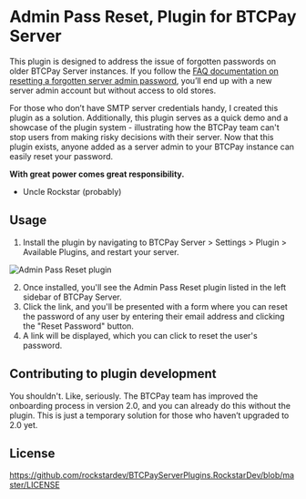 ﻿# Admin Pass Reset, Plugin for BTCPay Server

This plugin is designed to address the issue of forgotten passwords on older BTCPay Server instances. If you follow
the [FAQ documentation on resetting a forgotten server admin password](https://docs.btcpayserver.org/FAQ/ServerSettings/#forgot-btcpay-admin-password), you’ll
end up with a new server admin account but without access to old stores.

For those who don’t have SMTP server credentials handy, I created this plugin as a solution. Additionally, this plugin serves as a quick demo and a showcase of
the plugin system - illustrating how the BTCPay team can't stop users from making risky decisions with their server. Now that this plugin exists, anyone added
as a server admin to your BTCPay instance can easily reset your password.

**With great power comes great responsibility.**

- Uncle Rockstar (probably)

## Usage

1. Install the plugin by navigating to BTCPay Server > Settings > Plugin > Available Plugins, and restart your server.

![Admin Pass Reset plugin](https://github.com/user-attachments/assets/2df211cb-04eb-4dac-97cf-5e77d3f97286)

2. Once installed, you'll see the Admin Pass Reset plugin listed in the left sidebar of BTCPay Server.
3. Click the link, and you'll be presented with a form where you can reset the password of any user by entering their email address and clicking the "Reset
   Password" button.
4. A link will be displayed, which you can click to reset the user's password.

## Contributing to plugin development

You shouldn't. Like, seriously. The BTCPay team has improved the onboarding process in version 2.0, and you can already do this without the plugin. This is just
a temporary solution for those who haven’t upgraded to 2.0 yet.

## License

https://github.com/rockstardev/BTCPayServerPlugins.RockstarDev/blob/master/LICENSE
